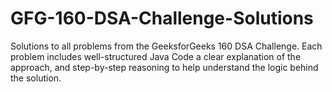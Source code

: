 # GFG-160-DSA-Challenge-Solutions
Solutions to all problems from the GeeksforGeeks 160 DSA Challenge. Each problem includes well-structured Java Code  a clear explanation of the approach, and step-by-step reasoning to help understand the logic behind the solution.
